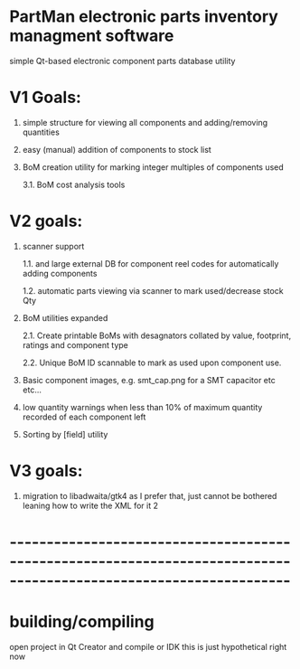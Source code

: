 # PartMan electronic parts inventory managment software
simple Qt-based electronic component parts database utility

# V1 Goals:
  1. simple structure for viewing all components and adding/removing quantities

  3. easy (manual) addition of components to stock list

  4. BoM creation utility for marking integer multiples of components used

     3.1. BoM cost analysis tools



# V2 goals:

  1. scanner support
     
     1.1.  and large external DB for component reel codes for automatically adding components
     
     1.2.  automatic parts viewing via scanner to mark used/decrease stock Qty
  2. BoM utilities expanded

     2.1.  Create printable BoMs with desagnators collated by value, footprint, ratings and component type
     
     2.2.  Unique BoM ID scannable to mark as used upon component use.
     
  3. Basic component images, e.g. smt_cap.png for a SMT capacitor etc etc...
     
  4. low quantity warnings when less than 10% of maximum quantity recorded of each component left
     
  5. Sorting by [field] utility 


# V3 goals:
  1. migration to libadwaita/gtk4 as I prefer that, just cannot be bothered leaning how to write the XML for it
  2


# ------------------------------------------------------------------------------------------------------------------
# building/compiling
open project in Qt Creator and compile or IDK this is just hypothetical right now 
